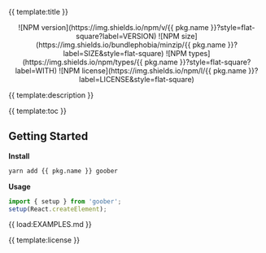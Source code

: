 
{{ template:title }}

<div style="text-align:center">
    ![NPM version](https://img.shields.io/npm/v/{{ pkg.name }}?style=flat-square?label=VERSION)
    ![NPM size](https://img.shields.io/bundlephobia/minzip/{{ pkg.name }}?label=SIZE&style=flat-square)
    ![NPM types](https://img.shields.io/npm/types/{{ pkg.name }}?style=flat-square?label=WITH)
    ![NPM license](https://img.shields.io/npm/l/{{ pkg.name }}?label=LICENSE&style=flat-square)
</div>

{{ template:description }}

{{ template:toc }}

## Getting Started

**Install**

```bash
yarn add {{ pkg.name }} goober
```

**Usage**

```typescript jsx
import { setup } from 'goober';
setup(React.createElement);
```

{{ load:EXAMPLES.md }}

{{ template:license }}

